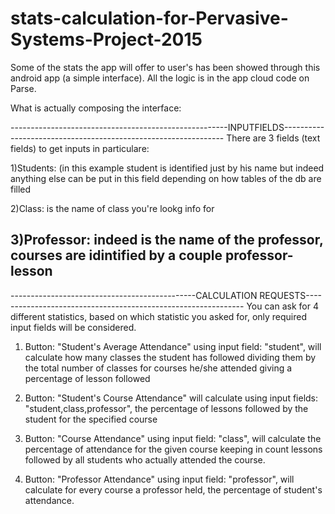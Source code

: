 # stats-calculation-for-Pervasive-Systems-Project-2015
Some of the stats the app will offer to user's has been showed through this android app (a simple interface). All the logic is in the app cloud code on Parse.


What is actually composing the interface:

------------------------------------------------------INPUTFIELDS---------------------------------------------------------------
There are 3 fields  (text fields) to get inputs in particulare:

1)Students: (in this example student is identified just by his name but indeed anything else can be put in this field  depending  on how tables of the db are filled  

2)Class: is the name of class you're lookg info for

3)Professor: indeed is the name of the professor, courses are idintified by a couple professor-lesson
--------------------------------------------------------------------------------------------------------------------------------

----------------------------------------------CALCULATION REQUESTS--------------------------------------------------------------
You can ask for 4 different statistics, based on which statistic you asked for, only required input fields will be considered.

1) Button: "Student's Average Attendance" using input field: "student", will calculate how many classes the student has followed dividing them by the total number of classes for courses he/she attended giving a percentage of lesson followed

2) Button: "Student's Course Attendance" will calculate using input fields: "student,class,professor", the percentage of lessons followed by the student for the specified course

3) Button: "Course Attendance" using input field: "class", will calculate the percentage of attendance for the given course keeping in count lessons followed by all students who actually attended the course.

4) Button: "Professor Attendance" using input field: "professor", will calculate for every course a professor held, the percentage of student's attendance.
